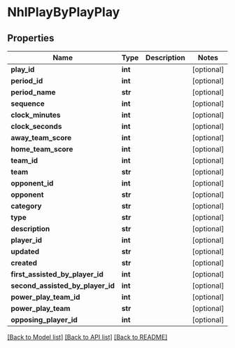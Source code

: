 # NhlPlayByPlayPlay

## Properties
Name | Type | Description | Notes
------------ | ------------- | ------------- | -------------
**play_id** | **int** |  | [optional] 
**period_id** | **int** |  | [optional] 
**period_name** | **str** |  | [optional] 
**sequence** | **int** |  | [optional] 
**clock_minutes** | **int** |  | [optional] 
**clock_seconds** | **int** |  | [optional] 
**away_team_score** | **int** |  | [optional] 
**home_team_score** | **int** |  | [optional] 
**team_id** | **int** |  | [optional] 
**team** | **str** |  | [optional] 
**opponent_id** | **int** |  | [optional] 
**opponent** | **str** |  | [optional] 
**category** | **str** |  | [optional] 
**type** | **str** |  | [optional] 
**description** | **str** |  | [optional] 
**player_id** | **int** |  | [optional] 
**updated** | **str** |  | [optional] 
**created** | **str** |  | [optional] 
**first_assisted_by_player_id** | **int** |  | [optional] 
**second_assisted_by_player_id** | **int** |  | [optional] 
**power_play_team_id** | **int** |  | [optional] 
**power_play_team** | **str** |  | [optional] 
**opposing_player_id** | **int** |  | [optional] 

[[Back to Model list]](../README.md#documentation-for-models) [[Back to API list]](../README.md#documentation-for-api-endpoints) [[Back to README]](../README.md)

